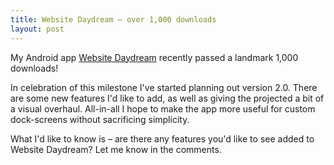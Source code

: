 ```yaml
---
title: Website Daydream – over 1,000 downloads
layout: post
---
```


My Android app [Website Daydream][play-link] recently passed a landmark 1,000 downloads!

In celebration of this milestone I've started planning out version 2.0. There are some new features I'd like to add, as well as giving the projected a bit of a visual overhaul. All-in-all I hope to make the app more useful for custom dock-screens without sacrificing simplicity.

What I'd like to know is – are there any features you'd like to see added to Website Daydream? Let me know in the comments.

[play-link]: https://play.google.com/store/apps/details?id=uk.co.liamnewmarch.daydream
